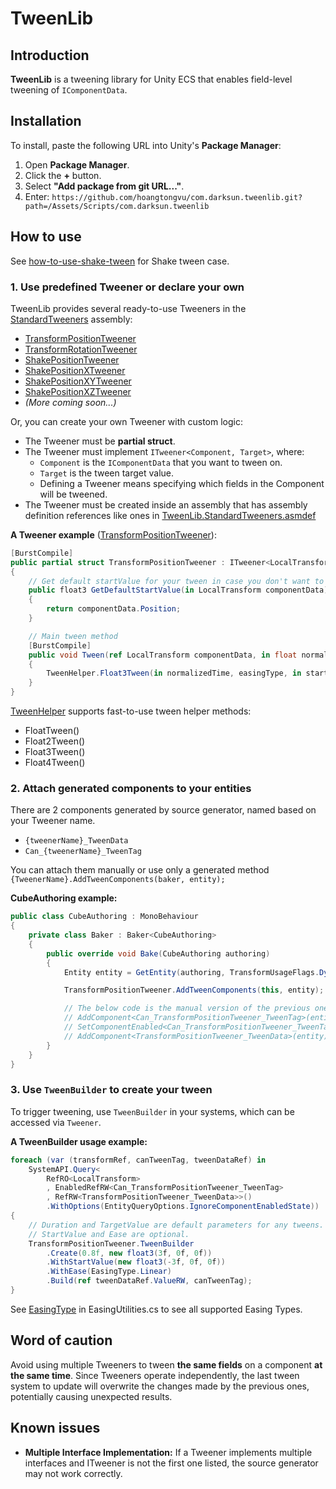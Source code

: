 # TweenLib

## Introduction

**TweenLib** is a tweening library for Unity ECS that enables field-level tweening of `IComponentData`.

## Installation

To install, paste the following URL into Unity's **Package Manager**:

1. Open **Package Manager**.
2. Click the **+** button.
3. Select **"Add package from git URL..."**.
4. Enter: `https://github.com/hoangtongvu/com.darksun.tweenlib.git?path=/Assets/Scripts/com.darksun.tweenlib`

## How to use

See [how-to-use-shake-tween](Assets/Scripts/com.darksun.tweenlib/Documentation~/how-to-use-shake-tween.md) for Shake tween case.

### 1. Use predefined Tweener or declare your own

TweenLib provides several ready-to-use Tweeners in the [StandardTweeners](Assets/Scripts/com.darksun.tweenlib/StandardTweeners) assembly:
- [TransformPositionTweener](Assets/Scripts/com.darksun.tweenlib/StandardTweeners/TransformPositionTweener.cs)
- [TransformRotationTweener](Assets/Scripts/com.darksun.tweenlib/StandardTweeners/TransformRotationTweener.cs)
- [ShakePositionTweener](Assets/Scripts/com.darksun.tweenlib/StandardTweeners/ShakePositionTweeners/ShakePositionTweener.cs)
- [ShakePositionXTweener](Assets/Scripts/com.darksun.tweenlib/StandardTweeners/ShakePositionTweeners/ShakePositionXTweener.cs)
- [ShakePositionXYTweener](Assets/Scripts/com.darksun.tweenlib/StandardTweeners/ShakePositionTweeners/ShakePositionXYTweener.cs)
- [ShakePositionXZTweener](Assets/Scripts/com.darksun.tweenlib/StandardTweeners/ShakePositionTweeners/ShakePositionXZTweener.cs)
- *(More coming soon...)*

Or, you can create your own Tweener with custom logic:
- The Tweener must be **partial struct**.
- The Tweener must implement `ITweener<Component, Target>`, where:
    - `Component` is the `IComponentData` that you want to tween on.
    - `Target` is the tween target value.
    - Defining a Tweener means specifying which fields in the Component will be tweened.
- The Tweener must be created inside an assembly that has assembly definition references like ones in [TweenLib.StandardTweeners.asmdef](Assets/Scripts/com.darksun.tweenlib/StandardTweeners/TweenLib.StandardTweeners.asmdef)

**A Tweener example** ([TransformPositionTweener](Assets/Scripts/com.darksun.tweenlib/StandardTweeners/TransformPositionTweener.cs)):
```cs
[BurstCompile]
public partial struct TransformPositionTweener : ITweener<LocalTransform, float3>
{
    // Get default startValue for your tween in case you don't want to use custom startValue
    public float3 GetDefaultStartValue(in LocalTransform componentData)
    {
        return componentData.Position;
    }

    // Main tween method
    [BurstCompile]
    public void Tween(ref LocalTransform componentData, in float normalizedTime, EasingType easingType, in float3 startValue, in float3 target)
    {
        TweenHelper.Float3Tween(in normalizedTime, easingType, in startValue, in target, out componentData.Position);
    }
}
```

[TweenHelper](Assets/Scripts/com.darksun.tweenlib/Utilities/Helpers/TweenHelper.cs) supports fast-to-use tween helper methods:
- FloatTween()
- Float2Tween()
- Float3Tween()
- Float4Tween()

### 2. Attach generated components to your entities

There are 2 components generated by source generator, named based on your Tweener name.
- `{tweenerName}_TweenData`
- `Can_{tweenerName}_TweenTag`

You can attach them manually or use only a generated method `{TweenerName}.AddTweenComponents(baker, entity);`

**CubeAuthoring example:**
```cs
public class CubeAuthoring : MonoBehaviour
{
    private class Baker : Baker<CubeAuthoring>
    {
        public override void Bake(CubeAuthoring authoring)
        {
            Entity entity = GetEntity(authoring, TransformUsageFlags.Dynamic);

            TransformPositionTweener.AddTweenComponents(this, entity);

            // The below code is the manual version of the previous one
            // AddComponent<Can_TransformPositionTweener_TweenTag>(entity);
            // SetComponentEnabled<Can_TransformPositionTweener_TweenTag>(entity, false);
            // AddComponent<TransformPositionTweener_TweenData>(entity);
        }
    }
}
```

### 3. Use `TweenBuilder` to create your tween

To trigger tweening, use `TweenBuilder` in your systems, which can be accessed via `Tweener`.

**A TweenBuilder usage example:**
```cs
foreach (var (transformRef, canTweenTag, tweenDataRef) in
    SystemAPI.Query<
        RefRO<LocalTransform>
        , EnabledRefRW<Can_TransformPositionTweener_TweenTag>
        , RefRW<TransformPositionTweener_TweenData>>()
        .WithOptions(EntityQueryOptions.IgnoreComponentEnabledState))
{
    // Duration and TargetValue are default parameters for any tweens.
    // StartValue and Ease are optional.
    TransformPositionTweener.TweenBuilder
        .Create(0.8f, new float3(3f, 0f, 0f))
        .WithStartValue(new float3(-3f, 0f, 0f))
        .WithEase(EasingType.Linear)
        .Build(ref tweenDataRef.ValueRW, canTweenTag);
}
```

See [EasingType](Assets/Scripts/com.darksun.tweenlib/Utilities/EasingUtilities.cs) in EasingUtilities.cs to see all supported Easing Types.

## Word of caution

Avoid using multiple Tweeners to tween **the same fields** on a component **at the same time**. Since Tweeners operate independently, the last tween system to update will overwrite the changes made by the previous ones, potentially causing unexpected results.

## Known issues

- **Multiple Interface Implementation:** If a Tweener implements multiple interfaces and ITweener is not the first one listed, the source generator may not work correctly.